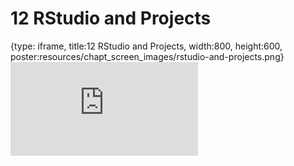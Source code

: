 # 12 RStudio and Projects
 
{type: iframe, title:12 RStudio and Projects, width:800, height:600, poster:resources/chapt_screen_images/rstudio-and-projects.png}
![](https://datatrail-jhu.github.io/DataTrail/no_toc/rstudio-and-projects.html)
 

 
